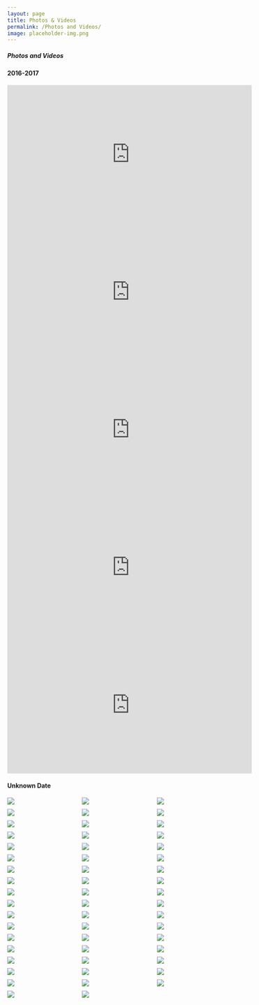 ```yaml
---
layout: page
title: Photos & Videos
permalink: /Photos and Videos/
image: placeholder-img.png
---
```


##### Photos and Videos
#### 2016-2017
<iframe width="560" height="315" src="https://www.youtube.com/embed/RX3T42Xe1NU" title="YouTube video player" frameborder="0" allow="accelerometer; autoplay; clipboard-write; encrypted-media; gyroscope; picture-in-picture; web-share" allowfullscreen></iframe>
<iframe width="560" height="315" src="https://www.youtube.com/embed/_f6xDFCEGzg" title="YouTube video player" frameborder="0" allow="accelerometer; autoplay; clipboard-write; encrypted-media; gyroscope; picture-in-picture; web-share" allowfullscreen></iframe>
<iframe width="560" height="315" src="https://www.youtube.com/embed/FywVrrZg-mU" title="YouTube video player" frameborder="0" allow="accelerometer; autoplay; clipboard-write; encrypted-media; gyroscope; picture-in-picture; web-share" allowfullscreen></iframe>
<iframe width="560" height="315" src="https://www.youtube.com/embed/nsuDLy6U218" title="YouTube video player" frameborder="0" allow="accelerometer; autoplay; clipboard-write; encrypted-media; gyroscope; picture-in-picture; web-share" allowfullscreen></iframe>
<iframe width="560" height="315" src="https://www.youtube.com/embed/TUPkboQRilM" title="YouTube video player" frameborder="0" allow="accelerometer; autoplay; clipboard-write; encrypted-media; gyroscope; picture-in-picture; web-share" allowfullscreen></iframe>

#### Unknown Date
<!--OldSite Home Page(Above 2020 Season Events Text) -->
<div style="display:grid;grid-gap:10px;grid-template-columns:repeat(3, 1fr)">
<img style="margin-top:0px;margin-bottom:0px" src="{{site.baseurl}}\images\ohp-ayt\ohp-ayt-1.jpg">
<img style="margin-top:0px;margin-bottom:0px" src="{{site.baseurl}}\images\ohp-ayt\ohp-ayt-2.jpg">
<img style="margin-top:0px;margin-bottom:0px" src="{{site.baseurl}}\images\ohp-ayt\ohp-ayt-3.jpg">
<img style="margin-top:0px;margin-bottom:0px" src="{{site.baseurl}}\images\ohp-ayt\ohp-ayt-4.jpg">
<img style="margin-top:0px;margin-bottom:0px" src="{{site.baseurl}}\images\ohp-ayt\ohp-ayt-8.jpg">
<img style="margin-top:0px;margin-bottom:0px" src="{{site.baseurl}}\images\ohp-ayt\ohp-ayt-11.jpg">
<img style="margin-top:0px;margin-bottom:0px" src="{{site.baseurl}}\images\ohp-ayt\ohp-ayt-5.jpg">
<img style="margin-top:0px;margin-bottom:0px" src="{{site.baseurl}}\images\ohp-ayt\ohp-ayt-6.jpg">
<img style="margin-top:0px;margin-bottom:0px" src="{{site.baseurl}}\images\ohp-ayt\ohp-ayt-7.jpg">
<img style="margin-top:0px;margin-bottom:0px" src="{{site.baseurl}}\images\ohp-ayt\ohp-ayt-9.jpg">
<img style="margin-top:0px;margin-bottom:0px" src="{{site.baseurl}}\images\ohp-ayt\ohp-ayt-10.jpg">
<img style="margin-top:0px;margin-bottom:0px" src="{{site.baseurl}}\images\ohp-ayt\ohp-ayt-12.jpg">
<img style="margin-top:0px;margin-bottom:0px" src="{{site.baseurl}}\images\ohp-ayt\ohp-ayt-11.jpg">
<img style="margin-top:0px;margin-bottom:0px" src="{{site.baseurl}}\images\ohp-ayt\ohp-ayt-13.jpg">
<img style="margin-top:0px;margin-bottom:0px" src="{{site.baseurl}}\images\ohp-ayt\ohp-ayt-18.jpg">
<img style="margin-top:0px;margin-bottom:0px" src="{{site.baseurl}}\images\ohp-ayt\ohp-ayt-14.jpg">
<img style="margin-top:0px;margin-bottom:0px" src="{{site.baseurl}}\images\ohp-ayt\ohp-ayt-15.jpg">
<img style="margin-top:0px;margin-bottom:0px" src="{{site.baseurl}}\images\ohp-ayt\ohp-ayt-16.jpg">
<img style="margin-top:0px;margin-bottom:0px" src="{{site.baseurl}}\images\ohp-ayt\ohp-ayt-17.jpg">
<img style="margin-top:0px;margin-bottom:0px" src="{{site.baseurl}}\images\ohp-ayt\ohp-ayt-19.jpg">
<img style="margin-top:0px;margin-bottom:0px" src="{{site.baseurl}}\images\ohp-ayt\ohp-ayt-20.jpg">
<img style="margin-top:0px;margin-bottom:0px" src="{{site.baseurl}}\images\ohp-ayt\ohp-ayt-21.jpg">
<img style="margin-top:0px;margin-bottom:0px" src="{{site.baseurl}}\images\ohp-ayt\ohp-ayt-22.jpg">
<img style="margin-top:0px;margin-bottom:0px" src="{{site.baseurl}}\images\ohp-ayt\ohp-ayt-23.jpg">
<img style="margin-top:0px;margin-bottom:0px" src="{{site.baseurl}}\images\ohp-ayt\ohp-ayt-24.jpg">
<img style="margin-top:0px;margin-bottom:0px" src="{{site.baseurl}}\images\ohp-ayt\ohp-ayt-29.jpg">
<img style="margin-top:0px;margin-bottom:0px" src="{{site.baseurl}}\images\ohp-ayt\ohp-ayt-30.jpg">
<img style="margin-top:0px;margin-bottom:0px" src="{{site.baseurl}}\images\ohp-ayt\ohp-ayt-25.jpg">
<img style="margin-top:0px;margin-bottom:0px" src="{{site.baseurl}}\images\ohp-ayt\ohp-ayt-36.jpg">
<img style="margin-top:0px;margin-bottom:0px" src="{{site.baseurl}}\images\ohp-ayt\ohp-ayt-37.jpg">
<img style="margin-top:0px;margin-bottom:0px" src="{{site.baseurl}}\images\ohp-ayt\ohp-ayt-38.jpg">
<img style="margin-top:0px;margin-bottom:0px" src="{{site.baseurl}}\images\ohp-ayt\ohp-ayt-39.jpg">
<img style="margin-top:0px;margin-bottom:0px" src="{{site.baseurl}}\images\ohp-ayt\ohp-ayt-40.jpg">
<img style="margin-top:0px;margin-bottom:0px" src="{{site.baseurl}}\images\ohp-ayt\ohp-ayt-41.jpg">
<img style="margin-top:0px;margin-bottom:0px" src="{{site.baseurl}}\images\ohp-ayt\ohp-ayt-42.jpg">
<img style="margin-top:0px;margin-bottom:0px" src="{{site.baseurl}}\images\ohp-ayt\ohp-ayt-43.jpg">
<img style="margin-top:0px;margin-bottom:0px" src="{{site.baseurl}}\images\ohp-ayt\ohp-ayt-44.jpg">
<img style="margin-top:0px;margin-bottom:0px" src="{{site.baseurl}}\images\ohp-ayt\ohp-ayt-45.jpg">
<img style="margin-top:0px;margin-bottom:0px" src="{{site.baseurl}}\images\ohp-ayt\ohp-ayt-46.jpg">
<img style="margin-top:0px;margin-bottom:0px" src="{{site.baseurl}}\images\ohp-ayt\ohp-ayt-47.jpg">
<img style="margin-top:0px;margin-bottom:0px" src="{{site.baseurl}}\images\ohp-ayt\ohp-ayt-48.jpg">
<img style="margin-top:0px;margin-bottom:0px" src="{{site.baseurl}}\images\ohp-ayt\ohp-ayt-49.jpg">
<img style="margin-top:0px;margin-bottom:0px" src="{{site.baseurl}}\images\ohp-ayt\ohp-ayt-50.jpg">
<img style="margin-top:0px;margin-bottom:0px" src="{{site.baseurl}}\images\ohp-ayt\ohp-ayt-51.jpg">
<img style="margin-top:0px;margin-bottom:0px" src="{{site.baseurl}}\images\ohp-ayt\ohp-ayt-52.jpg">
<img style="margin-top:0px;margin-bottom:0px" src="{{site.baseurl}}\images\ohp-ayt\ohp-ayt-26.jpg">
<img style="margin-top:0px;margin-bottom:0px" src="{{site.baseurl}}\images\ohp-ayt\ohp-ayt-27.jpg">
<img style="margin-top:0px;margin-bottom:0px" src="{{site.baseurl}}\images\ohp-ayt\ohp-ayt-33.jpg">
<img style="margin-top:0px;margin-bottom:0px" src="{{site.baseurl}}\images\ohp-ayt\ohp-ayt-36.jpg">
<img style="margin-top:0px;margin-bottom:0px" src="{{site.baseurl}}\images\ohp-ayt\ohp-ayt-32.jpg">
<img style="margin-top:0px;margin-bottom:0px" src="{{site.baseurl}}\images\ohp-ayt\ohp-ayt-34.jpg">
<img style="margin-top:0px;margin-bottom:0px" src="{{site.baseurl}}\images\ohp-ayt\ohp-ayt-28.jpg">
<img style="margin-top:0px;margin-bottom:0px" src="{{site.baseurl}}\images\ohp-ayt\ohp-ayt-31.jpg">
</div>